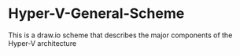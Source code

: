 # Hyper-V-General-Scheme
This is a draw.io scheme that describes the major components of the Hyper-V architecture 
